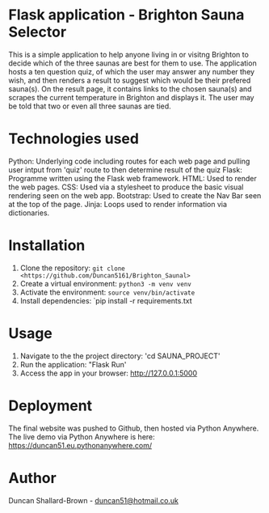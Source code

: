 # Flask application - Brighton Sauna Selector
This is a simple application to help anyone living in or visitng Brighton to decide which of the three saunas are best for them to use. The application hosts a ten question quiz, of which the user may answer any number they wish, and then renders a result to suggest which would be their prefered sauna(s). On the result page, it contains links to the chosen sauna(s) and scrapes the current temperature in Brighton and displays it. The user may be told that two or even all three saunas are tied. 

# Technologies used 
Python: Underlying code including routes for each web page and pulling user intput from 'quiz' route to then determine result of the quiz
Flask: Programme written using the Flask web framework.
HTML: Used to render the web pages.
CSS: Used via a stylesheet to produce the basic visual rendering seen on the web app.
Bootstrap: Used to create the Nav Bar seen at the top of the page. 
Jinja: Loops used to render information via dictionaries. 

# Installation 
1.  Clone the repository: `git clone <https://github.com/Duncan5161/Brighton_Saunal>` 
2.  Create a virtual environment: `python3 -m venv venv`
3.  Activate the environment: `source venv/bin/activate`
4.  Install dependencies: `pip install -r requirements.txt

# Usage
1. Navigate to the the project directory: 'cd SAUNA_PROJECT'
2. Run the application: "Flask Run'
3. Access the app in your browser: http://127.0.0.1:5000

# Deployment
The final website was pushed to Github, then hosted via Python Anywhere. The live demo via Python Anywhere is here: https://duncan51.eu.pythonanywhere.com/

# Author 
Duncan Shallard-Brown - duncan51@hotmail.co.uk


